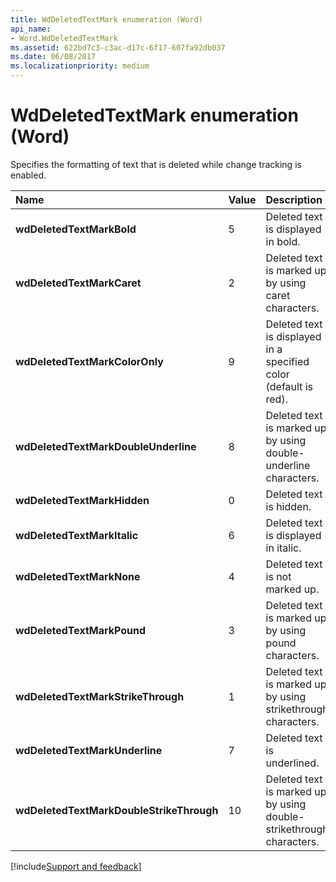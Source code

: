 ```yaml
---
title: WdDeletedTextMark enumeration (Word)
api_name:
- Word.WdDeletedTextMark
ms.assetid: 622bd7c3-c3ac-d17c-6f17-607fa92db037
ms.date: 06/08/2017
ms.localizationpriority: medium
---
```



# WdDeletedTextMark enumeration (Word)

Specifies the formatting of text that is deleted while change tracking is enabled.



|Name|Value|Description|
|:-----|:-----|:-----|
| **wdDeletedTextMarkBold**|5|Deleted text is displayed in bold.|
| **wdDeletedTextMarkCaret**|2|Deleted text is marked up by using caret characters.|
| **wdDeletedTextMarkColorOnly**|9|Deleted text is displayed in a specified color (default is red).|
| **wdDeletedTextMarkDoubleUnderline**|8|Deleted text is marked up by using double-underline characters.|
| **wdDeletedTextMarkHidden**|0|Deleted text is hidden.|
| **wdDeletedTextMarkItalic**|6|Deleted text is displayed in italic.|
| **wdDeletedTextMarkNone**|4|Deleted text is not marked up.|
| **wdDeletedTextMarkPound**|3|Deleted text is marked up by using pound characters.|
| **wdDeletedTextMarkStrikeThrough**|1|Deleted text is marked up by using strikethrough characters.|
| **wdDeletedTextMarkUnderline**|7|Deleted text is underlined.|
| **wdDeletedTextMarkDoubleStrikeThrough**|10|Deleted text is marked up by using double-strikethrough characters.|

[!include[Support and feedback](~/includes/feedback-boilerplate.md)]